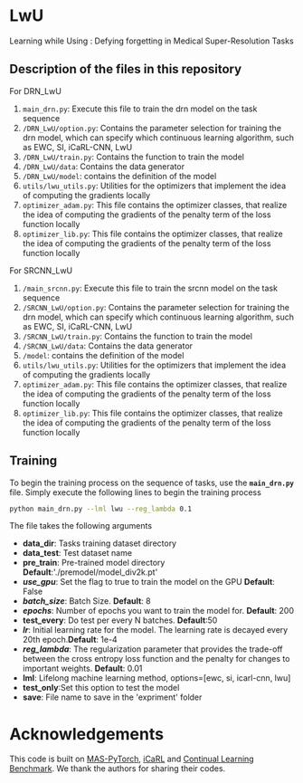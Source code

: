 # LwU
Learning while Using : Defying forgetting in Medical Super-Resolution Tasks

Description of the files in this repository
---------------------------------------------------
For DRN_LwU
1) ``main_drn.py``: Execute this file to train the drn model on the task sequence
2) ``/DRN_LwU/option.py``: Contains the parameter selection for training the drn model, which can specify which continuous learning algorithm, such as EWC, SI, iCaRL-CNN, LwU
3) ``/DRN_LwU/train.py``: Contains the function to train the model
4) ``/DRN_LwU/data``: Contains the data generator
5) ``/DRN_LwU/model``: contains the definition of the model
6) ``utils/lwu_utils.py``: Utilities for the optimizers that implement the idea of computing the gradients       							locally
7) ``optimizer_adam.py``: This file contains the optimizer classes, that realize the idea of computing the 								 gradients of the penalty term of the loss function locally 
8) ``optimizer_lib.py``: This file contains the optimizer classes, that realize the idea of computing the 								 gradients of the penalty term of the loss function locally 


For SRCNN_LwU
1) ``/main_srcnn.py``: Execute this file to train the srcnn model on the task sequence
2) ``/SRCNN_LwU/option.py``: Contains the parameter selection for training the drn model, which can specify which continuous learning algorithm, such as EWC, SI, iCaRL-CNN, LwU
3) ``/SRCNN_LwU/train.py``: Contains the function to train the model
4) ``/SRCNN_LwU/data``: Contains the data generator
5) ``/model``: contains the definition of the model
6) ``utils/lwu_utils.py``: Utilities for the optimizers that implement the idea of computing the gradients       							locally
7) ``optimizer_adam.py``: This file contains the optimizer classes, that realize the idea of computing the 								 gradients of the penalty term of the loss function locally 
8) ``optimizer_lib.py``: This file contains the optimizer classes, that realize the idea of computing the 								 gradients of the penalty term of the loss function locally 

Training
------------------------------

To begin the training process on the sequence of tasks, use the **`main_drn.py`** file. Simply execute the following lines to begin the training process

```sh
python main_drn.py --lml lwu --reg_lambda 0.1
```

The file takes the following arguments
* **data_dir**: Tasks training dataset directory
* **data_test**: Test dataset name
* **pre_train**: Pre-trained model directory **Default**:'./premodel/model_div2k.pt'
* ***use_gpu***: Set the flag to true to train the model on the GPU **Default**: False
* ***batch_size***: Batch Size. **Default**: 8
* ***epochs***: Number of epochs you want to train the model for. **Default**: 200
* **test_every**: Do test per every N batches. **Default**:50
* ***lr***: Initial learning rate for the model. The learning rate is decayed every 20th epoch.**Default**: 1e-4
* ***reg_lambda***: The regularization parameter that provides the trade-off between the cross entropy loss function and the penalty for changes to important weights. **Default**: 0.01
* **lml**: Lifelong machine learning method, options=[ewc, si, icarl-cnn, lwu]
* **test_only**:Set this option to test the model
* **save**: File name to save in the 'expriment' folder



# Acknowledgements
This code is built on [MAS-PyTorch](https://github.com/wannabeOG/MAS-PyTorch), [iCaRL](https://github.com/srebuffi/iCaRL) and [Continual Learning Benchmark](https://github.com/GT-RIPL/Continual-Learning-Benchmark). We thank the authors for sharing their codes.
